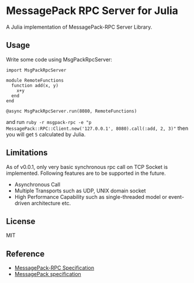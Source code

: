 # MessagePack RPC Server for Julia

A Julia implementation of MessagePack-RPC Server Library. 

## Usage

Write some code using MsgPackRpcServer:

```
import MsgPackRpcServer

module RemoteFunctions
  function add(x, y)
    x+y
  end
end

@async MsgPackRpcServer.run(8080, RemoteFunctions)
```

and run `ruby -r msgpack-rpc -e "p MessagePack::RPC::Client.new('127.0.0.1', 8080).call(:add, 2, 3)"` then you will get `5` calculated by Julia.

## Limitations

As of v0.0.1, only very basic synchronous rpc call on TCP Socket is implemented. Following features are to be supported in the future.

- Asynchronous Call
- Multiple Transports such as UDP, UNIX domain socket
- High Performance Capability such as single-threaded model or event-driven architecture etc.

## License

MIT

## Reference

- [MessagePack-RPC Specification](https://github.com/msgpack-rpc/msgpack-rpc/blob/master/spec.md)
- [MessagePack specification](https://github.com/msgpack/msgpack/blob/master/spec.md)
